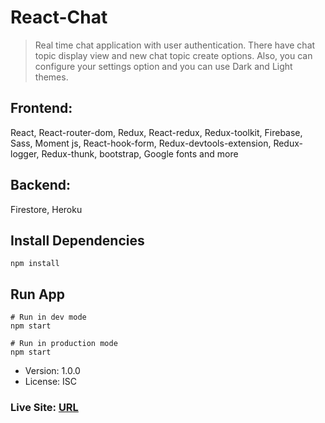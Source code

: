 ﻿# React-Chat
> Real time chat application with user authentication. There have chat topic display view and new chat topic create options. Also, you can configure your settings option and you can use Dark and Light themes.

## Frontend:

 React, React-router-dom, Redux, React-redux, Redux-toolkit, Firebase, Sass, Moment js, React-hook-form,  Redux-devtools-extension, Redux-logger, Redux-thunk, bootstrap, Google fonts and more

## Backend:
Firestore, Heroku

## Install Dependencies
```
npm install
```

## Run App
```
# Run in dev mode
npm start

# Run in production mode
npm start
```

- Version: 1.0.0
- License: ISC

### Live Site: [URL](https://react---chat.herokuapp.com/)





